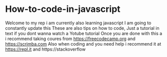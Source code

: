 # How-to-code-in-javascript
Welcome to my rep i am currently also learning javascript
I am going to constantly update this
These are also tips on how to code,
Just a tutorial in text if you dont wanna watch a Yotube tutorial
Once you are done with this a i recommend taking coures from
https://freecodecamp.org and https://scrimba.com
Also when coding and you need help i recommend it at https://repl.it and
https://stackoverflow
